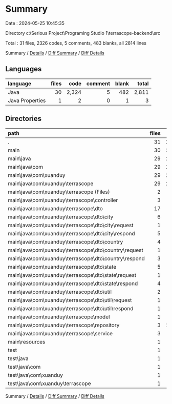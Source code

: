 # Summary

Date : 2024-05-25 10:45:35

Directory c:\\Serious Project\\Programing Studio 1\\terrascope-backend\\src

Total : 31 files,  2326 codes, 5 comments, 483 blanks, all 2814 lines

Summary / [Details](details.md) / [Diff Summary](diff.md) / [Diff Details](diff-details.md)

## Languages
| language | files | code | comment | blank | total |
| :--- | ---: | ---: | ---: | ---: | ---: |
| Java | 30 | 2,324 | 5 | 482 | 2,811 |
| Java Properties | 1 | 2 | 0 | 1 | 3 |

## Directories
| path | files | code | comment | blank | total |
| :--- | ---: | ---: | ---: | ---: | ---: |
| . | 31 | 2,326 | 5 | 483 | 2,814 |
| main | 30 | 2,317 | 5 | 478 | 2,800 |
| main\\java | 29 | 2,315 | 5 | 477 | 2,797 |
| main\\java\\com | 29 | 2,315 | 5 | 477 | 2,797 |
| main\\java\\com\\xuanduy | 29 | 2,315 | 5 | 477 | 2,797 |
| main\\java\\com\\xuanduy\\terrascope | 29 | 2,315 | 5 | 477 | 2,797 |
| main\\java\\com\\xuanduy\\terrascope (Files) | 2 | 28 | 0 | 8 | 36 |
| main\\java\\com\\xuanduy\\terrascope\\controller | 3 | 152 | 0 | 32 | 184 |
| main\\java\\com\\xuanduy\\terrascope\\dto | 17 | 915 | 0 | 297 | 1,212 |
| main\\java\\com\\xuanduy\\terrascope\\dto\\city | 6 | 366 | 0 | 123 | 489 |
| main\\java\\com\\xuanduy\\terrascope\\dto\\city\\request | 1 | 18 | 0 | 7 | 25 |
| main\\java\\com\\xuanduy\\terrascope\\dto\\city\\respond | 5 | 348 | 0 | 116 | 464 |
| main\\java\\com\\xuanduy\\terrascope\\dto\\country | 4 | 233 | 0 | 73 | 306 |
| main\\java\\com\\xuanduy\\terrascope\\dto\\country\\request | 1 | 24 | 0 | 8 | 32 |
| main\\java\\com\\xuanduy\\terrascope\\dto\\country\\respond | 3 | 209 | 0 | 65 | 274 |
| main\\java\\com\\xuanduy\\terrascope\\dto\\state | 5 | 282 | 0 | 89 | 371 |
| main\\java\\com\\xuanduy\\terrascope\\dto\\state\\request | 1 | 24 | 0 | 8 | 32 |
| main\\java\\com\\xuanduy\\terrascope\\dto\\state\\respond | 4 | 258 | 0 | 81 | 339 |
| main\\java\\com\\xuanduy\\terrascope\\dto\\util | 2 | 34 | 0 | 12 | 46 |
| main\\java\\com\\xuanduy\\terrascope\\dto\\util\\request | 1 | 17 | 0 | 6 | 23 |
| main\\java\\com\\xuanduy\\terrascope\\dto\\util\\respond | 1 | 17 | 0 | 6 | 23 |
| main\\java\\com\\xuanduy\\terrascope\\model | 1 | 24 | 1 | 7 | 32 |
| main\\java\\com\\xuanduy\\terrascope\\repository | 3 | 1,055 | 2 | 95 | 1,152 |
| main\\java\\com\\xuanduy\\terrascope\\service | 3 | 141 | 2 | 38 | 181 |
| main\\resources | 1 | 2 | 0 | 1 | 3 |
| test | 1 | 9 | 0 | 5 | 14 |
| test\\java | 1 | 9 | 0 | 5 | 14 |
| test\\java\\com | 1 | 9 | 0 | 5 | 14 |
| test\\java\\com\\xuanduy | 1 | 9 | 0 | 5 | 14 |
| test\\java\\com\\xuanduy\\terrascope | 1 | 9 | 0 | 5 | 14 |

Summary / [Details](details.md) / [Diff Summary](diff.md) / [Diff Details](diff-details.md)